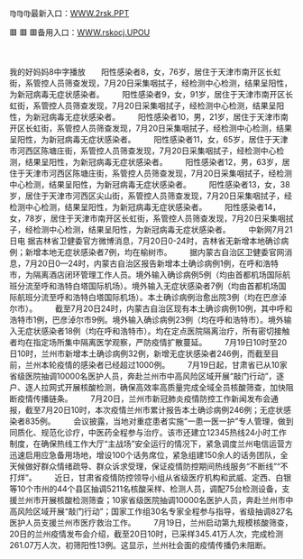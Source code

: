 <p>
	♍♍♍最新入口：<a href="http://www.baidu.com/link?url=6MA2SWnO3Raqke39an_0PUxosM6ZrUGzi1BN9tNnlPW&wd">WWW.2rsk.PPT</a> 
	<p>
		🟥
🟥
🟥备用入口：<a href="http://www.baidu.com/link?url=6MA2SWnO3Raqke39an_0PUxosM6ZrUGzi1BN9tNnlPW&wd">WWW.rskocj.UPOU</a> 
	</p>
	<p>
		<br />
	</p>
	<p>
		我的好妈妈8中字播放　　<font cms-style="color210"><font cms-style="strong-Bold color210"><font cms-style="strong-Bold color210">阳性感染者8</font></font></font><font>，女，76岁，居住于天津市南开区长虹街，系管控人员筛查发现，7月20日采集咽拭子，经检测中心检测，结果呈阳性，为新冠病毒无症状感染者。</font>
　　<font cms-style="color210"><font cms-style="strong-Bold color210"><font cms-style="strong-Bold color210">阳性感染者9</font></font></font><font>，女，91岁，居住于天津市南开区长虹街，系管控人员筛查发现，7月20日采集咽拭子，经检测中心检测，结果呈阳性，为新冠病毒无症状感染者。</font>
　　<font cms-style="color210"><font cms-style="strong-Bold color210"><font cms-style="strong-Bold color210">阳性感染者10</font></font></font><font>，男，21岁，居住于天津市南开区长虹街，系管控人员筛查发现，7月20日采集咽拭子，经检测中心检测，结果呈阳性，为新冠病毒无症状感染者。</font>
　　<font cms-style="color210"><font cms-style="strong-Bold color210"><font cms-style="strong-Bold color210">阳性感染者11</font></font></font><font>，女，65岁，居住于天津市河西区陈塘庄街，系管控人员筛查发现，7月20日采集咽拭子，经检测中心检测，结果呈阳性，为新冠病毒无症状感染者。</font>
　　<font cms-style="color210"><font cms-style="strong-Bold color210">阳性感染者12</font></font><font>，男，63岁，居住于天津市河西区陈塘庄街，系管控人员筛查发现，7月20日采集咽拭子，经检测中心检测，结果呈阳性，为新冠病毒无症状感染者。</font>
　　<font cms-style="color210"><font cms-style="strong-Bold color210"><font cms-style="strong-Bold color210">阳性感染者13</font></font></font><font>，女，38岁，居住于天津市河西区尖山街，系管控人员筛查发现，7月20日采集咽拭子，经检测中心检测，结果呈阳性，为新冠病毒无症状感染者。</font>
　　<font cms-style="color210"><font cms-style="strong-Bold color210"><font cms-style="strong-Bold color210">阳性感染者14</font></font></font><font>，女，78岁，居住于天津市南开区长虹街，系管控人员筛查发现，7月20日采集咽拭子，经检测中心检测，结果呈阳性，为新冠病毒无症状感染者。</font>
　　中新网7月21日电 据吉林省卫健委官方微博消息，7月20日0-24时，吉林省无新增本地确诊病例；新增本地无症状感染者7例，均在榆树市。
　　据内蒙古自治区卫健委官网消息，7月20日0—24时，内蒙古自治区报告新增本土确诊病例1例，在呼和浩特市，为隔离酒店闭环管理工作人员。境外输入确诊病例5例（均由首都机场国际航班分流至呼和浩特白塔国际机场）。境外输入无症状感染者7例（均由首都机场国际航班分流至呼和浩特白塔国际机场）。本土确诊病例治愈出院3例（均在巴彦淖尔市）。
　　截至7月20日24时，内蒙古自治区现有本土确诊病例10例，其中呼和浩特市1例，巴彦淖尔市9例。境外输入确诊病例23例（均在呼和浩特市）。境外输入无症状感染者18例（均在呼和浩特市）。均在定点医院隔离治疗，所有密切接触者均在指定场所集中隔离医学观察，严防疫情扩散蔓延。
　　7月19日10时至20日10时，兰州市新增本土确诊病例32例，新增无症状感染者246例，而截至目前，兰州本轮疫情的感染者已经超过1000例。
　　7月19日起，甘肃省已从10家省级医院抽调10000名医护人员，奔赴兰州市中高风险区域开展“敲门行动”，逐户、逐人拉网式开展核酸检测，确保高效率高质量完成全域全员核酸筛查，加快阻断疫情传播链条。
　　7月20日，兰州市新冠肺炎疫情防控工作新闻发布会通报，截至7月20日10时，本次疫情兰州市累计报告本土确诊病例246例；无症状感染者835例。
　　会议披露，当地对重症患者实施“一患一医一护”专人管理，做到同质化、规范化诊疗，中医药全程参与治疗。该市还建立12345热线24小时工作制度，在确保热线工作大厅“主战场”安全运行的情况下，紧急调度兰州电信运营方迅速启用应急备用场地，增设100个话务席位，紧急组建150余人的话务团队，全天候做好群众情绪疏导、群众诉求受理，保证疫情防控期间热线服务“不断线”“不打烊”。
　　近日，甘肃省疫情防控领导小组从省级医疗机构和武威、定西、白银等10个市州的44个县区抽调5211名核酸采样、检测人员，调配75台检测设备，支援兰州市开展核酸检测筛查；10家省级医院抽调10000名医护人员，奔赴兰州市中高风险区域开展“敲门行动”；国家工作组30名专家全程参与指导，省级抽调827名医护人员支援兰州市医疗救治工作。
　　7月19日，兰州启动第九规模核酸筛查，20日的兰州疫情发布会介绍，截至20日10时，已采样345.41万人次，完成检测261.07万人次，初筛阳性13例。这显示，兰州社会面的疫情传播仍未阻断。
	</p>
